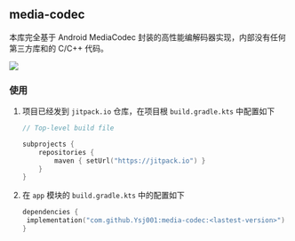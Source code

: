 ## media-codec

本库完全基于 Android MediaCodec 封装的高性能编解码器实现，内部没有任何第三方库和的 C/C++ 代码。      

[![](https://jitpack.io/v/Ysj001/media-codec.svg)](https://jitpack.io/#Ysj001/media-codec)



### 使用

1. 项目已经发到 `jitpack.io` 仓库，在项目根 `build.gradle.kts` 中配置如下

   ```kotlin
   // Top-level build file
   
   subprojects {
       repositories {
           maven { setUrl("https://jitpack.io") }
       }
   }
   ```

2. 在 `app` 模块的 `build.gradle.kts` 中的配置如下

   ```kotlin
   dependencies {
   	implementation("com.github.Ysj001:media-codec:<lastest-version>")
   }
   ```

